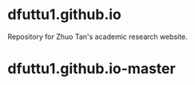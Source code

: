 # dfuttu1.github.io
Repository for Zhuo Tan's academic research website.
# dfuttu1.github.io-master

